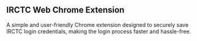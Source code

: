 ## IRCTC Web Chrome Extension

A simple and user-friendly Chrome extension designed to securely save IRCTC login credentials, making the login process faster and hassle-free.
